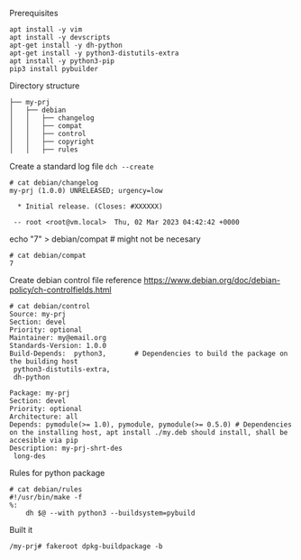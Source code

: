 Prerequisites
```
apt install -y vim
apt install -y devscripts
apt-get install -y dh-python
apt-get install -y python3-distutils-extra
apt install -y python3-pip
pip3 install pybuilder
```
Directory structure
```
├── my-prj
│   ├── debian
│   │   ├── changelog
│   │   ├── compat
│   │   ├── control
│   │   ├── copyright
│   │   ├── rules
```
Create a standard log file `dch --create`
```
# cat debian/changelog 
my-prj (1.0.0) UNRELEASED; urgency=low

  * Initial release. (Closes: #XXXXXX)

 -- root <root@vm.local>  Thu, 02 Mar 2023 04:42:42 +0000
```
echo "7" > debian/compat # might not be necesary
```
# cat debian/compat 
7
```
Create debian control file
reference
https://www.debian.org/doc/debian-policy/ch-controlfields.html
```
# cat debian/control 
Source: my-prj
Section: devel
Priority: optional
Maintainer: my@email.org
Standards-Version: 1.0.0
Build-Depends:  python3,       # Dependencies to build the package on the building host
 python3-distutils-extra,
 dh-python

Package: my-prj
Section: devel
Priority: optional
Architecture: all
Depends: pymodule(>= 1.0), pymodule, pymodule(>= 0.5.0) # Dependencies on the installing host, apt install ./my.deb should install, shall be accesible via pip
Description: my-prj-shrt-des
 long-des

```
Rules for python package
```
# cat debian/rules 
#!/usr/bin/make -f
%:
	dh $@ --with python3 --buildsystem=pybuild

```
Built it

```
/my-prj# fakeroot dpkg-buildpackage -b
```
